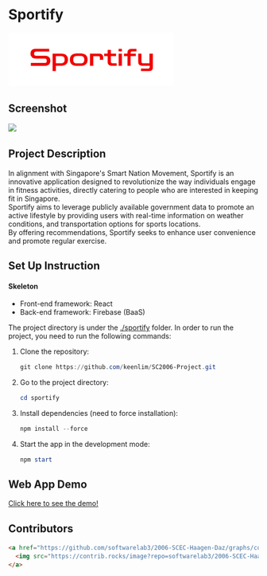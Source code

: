 # Sportify

![](./sportify/public/logo.png#pic_left)

## Screenshot

![](./sportify/public/post.png)

## Project Description
In alignment with Singapore's Smart Nation Movement, Sportify is an innovative application designed to revolutionize the way individuals engage in fitness activities, directly catering to people who are interested in keeping fit in Singapore.\
Sportify aims to leverage publicly available government data to promote an active lifestyle by providing users with real-time information on weather conditions, and transportation options for sports locations.\
By offering recommendations, Sportify seeks to enhance user convenience and promote regular exercise.
## Set Up Instruction

#### Skeleton

- Front-end framework: React
- Back-end framework: Firebase (BaaS)

The project directory is under the [./sportify](./sportify) folder. In order to run the project, you need to run the following commands:

1. Clone the repository:

   ```powershell
   git clone https://github.com/keenlim/SC2006-Project.git
   ```

2. Go to the project directory:

   ```powershell
   cd sportify
   ```

3. Install dependencies (need to force installation):

   ```powershell
   npm install --force
   ```

4. Start the app in the development mode:

   ```powershell
   npm start
   ```

## Web App Demo

[Click here to see the demo!](https://youtu.be/couJMGCY0mY)

## Contributors

```html
<a href="https://github.com/softwarelab3/2006-SCEC-Haagen-Daz/graphs/contributors">
  <img src="https://contrib.rocks/image?repo=softwarelab3/2006-SCEC-Haagen-Daz" />
</a>
```